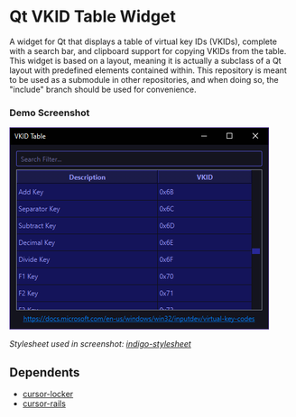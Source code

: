 # Qt VKID Table Widget
A widget for Qt that displays a table of virtual key IDs (VKIDs), complete with a search bar, and clipboard support for copying VKIDs from the table. This widget is based on a layout, meaning it is actually a subclass of a Qt layout with predefined elements contained within. This repository is meant to be used as a submodule in other repositories, and when doing so, the "include" branch should be used for convenience.

### Demo Screenshot
![](demo.png)

_Stylesheet used in screenshot: [indigo-stylesheet](https://github.com/PsychedelicShayna/indigo-stylesheet/)_


## Dependents
- [cursor-locker](https://github.com/PsychedelicShayna/cursor-locker)
- [cursor-rails](https://github.com/PsychedelicShayna/cursor-rails)
